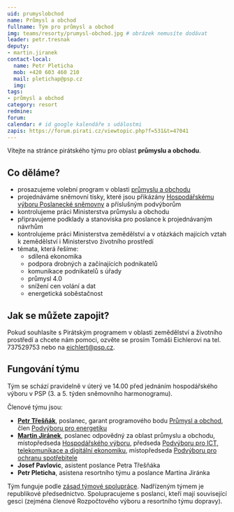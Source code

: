 ```yaml
---
uid: prumyslobchod
name: Průmysl a obchod
fullname: Tým pro průmysl a obchod
img: teams/resorty/prumysl-obchod.jpg # obrázek nemusíte dodávat
leader: petr.tresnak
deputy:
- martin.jiranek
contact-local:
  name: Petr Pleticha
  mob: +420 603 460 210
  mail: pletichap@psp.cz
  img: 
tags:
- průmysl a obchod
category: resort
redmine:
forum:
calendar: # id google kalendáře s událostmi
zapis: https://forum.pirati.cz/viewtopic.php?f=531&t=47041
---
```


Vítejte na stránce pirátského týmu pro oblast **průmyslu a obchodu**.

Co děláme?
----------
* prosazujeme volební program v oblasti [průmyslu a obchodu](https://www.pirati.cz/program/psp2017/prumysl-a-obchod/)
* projednáváme sněmovní tisky, které jsou přikázány [Hospodářskému výboru Poslanecké sněmovny](http://www.psp.cz/sqw/hp.sqw?k=3500) a příslušným podvýborům
* kontrolujeme práci Ministerstva průmyslu a obchodu
* připravujeme podklady a stanoviska pro poslance k projednávaným návrhům
* kontrolujeme práci Ministerstva zemědělství a v otázkách majících vztah k zemědělství i Ministerstvo životního prostředí
* témata, která řešíme:
  * sdílená ekonomika
  * podpora drobných a začínajících podnikatelů
  * komunikace podnikatelů s úřady
  * průmysl 4.0
  * snížení cen volání a dat
  * energetická soběstačnost

Jak se můžete zapojit?
----------------------

Pokud souhlasíte s Pirátským programem v oblasti zemědělství a životního prostředí a chcete nám pomoci, ozvěte se prosím Tomáši Eichlerovi na tel. 737529753 nebo na eichlert@psp.cz.

Fungování týmu
----------------------

Tým se schází pravidelně v úterý ve 14.00 před jednáním hospodářského výboru v PSP (3. a 5. týden sněmovního harmonogramu).

Členové týmu jsou:
* **[Petr Třešňák](https://www.pirati.cz/lide/petr-tresnak/)**, poslanec, garant programového bodu [Průmysl a obchod](https://www.pirati.cz/program/psp2017/prumysl-a-obchod/), člen [Podvýboru pro energetiku](http://www.psp.cz/sqw/hp.sqw?k=3521)
* **[Martin Jiránek](https://www.pirati.cz/lide/martin-jiranek/)**, poslanec odpovědný za oblast průmyslu a obchodu, místopředseda [Hospodářského výboru](http://www.psp.cz/sqw/hp.sqw?k=3500&o=8), předseda [Podvýboru pro ICT, telekomunikace a digitální ekonomiku](http://www.psp.cz/sqw/hp.sqw?k=3528&o=8), místopředseda [Podvýboru pro ochranu spotřebitele](http://www.psp.cz/sqw/hp.sqw?k=3527&o=8)
* **Josef Pavlovic**, asistent poslance Petra Třešňáka
* **Petr Pleticha**, asistena resortního týmu a poslance Martina Jiránka

Tým funguje podle [zásad týmové spolupráce](https://wiki.pirati.cz/rules/or_zatys). Nadřízeným týmem je republikové předsednictvo. Spolupracujeme s poslanci, kteří mají související gesci (zejména členové Rozpočtového výboru a resortního týmu dopravy).
